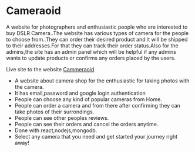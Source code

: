 # Cameraoid

A website for photographers and enthusiastic people who are interested to buy DSLR Camera..The website has various types of camera for the people to choose from..They can order their desired product and it will be shipped to their addresses.For that they can track their order status.Also for the admins,the site has an admin panel which will be helpful if any admins wants to update products or confirms any orders placed by the users.

Live site to the website [Cammeraoid](https://heuristic-bassi-df49ad.netlify.app/)

- A website about camera shop for the enthusiastic for taking photos with the camera.
- It has email,password and google login authentication
- People can choose any kind of popular cameras from Home.
- People can order a camera and from there after confirming they can take photos of their surrondings.
- People can see other peoples reviews.
- People can see their orders and cancel the orders anytime.
- Done with react,nodejs,mongodb.
- Select any camera that you need and get started your journey right away!

